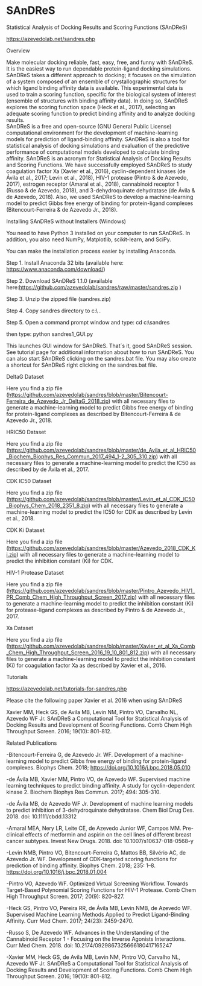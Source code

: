 # SAnDReS
Statistical Analysis of Docking Results and Scoring Functions (SAnDReS)

https://azevedolab.net/sandres.php


Overview 

Make molecular docking reliable, fast, easy, free, and funny with SAnDReS. It is the easiest way to run dependable protein-ligand docking simulations. SAnDReS takes a different approach to docking; it focuses on the simulation of a system composed of an ensemble of crystallographic structures for which ligand binding affinity data is available. This experimental data is used to train a scoring function, specific for the biological system of interest (ensemble of structures with binding affinity data). In doing so, SAnDReS explores the scoring function space (Heck et al., 2017), selecting an adequate scoring function to predict binding affinity and to analyze docking results.  
SAnDReS is a free and open-source (GNU General Public License) computational environment for the development of machine-learning models for prediction of ligand-binding affinity. SAnDReS is also a tool for statistical analysis of docking simulations and evaluation of the predictive performance of computational models developed to calculate binding affinity. SAnDReS is an acronym for Statistical Analysis of Docking Results and Scoring Functions. We have successfully employed SAnDReS to study coagulation factor Xa (Xavier et al., 2016), cyclin-dependent kinases (de Ávila et al., 2017; Levin et al., 2018), HIV-1 protease (Pintro & de Azevedo, 2017), estrogen receptor (Amaral et al., 2018), cannabinoid receptor 1 (Russo & de Azevedo, 2018), and 3-dehydroquinate dehydratase (de Ávila & de Azevedo, 2018). Also, we used SAnDReS to develop a machine-learning model to predict Gibbs free energy of binding for protein-ligand complexes (Bitencourt-Ferreira & de Azevedo Jr., 2018).   

Installing SAnDReS without Installers (Windows)  

You need to have Python 3 installed on your computer to run SAnDReS. In addition, you also need NumPy, Matplotlib, scikit-learn, and SciPy.

You can make the installation process easier by installing Anaconda. 

Step 1. Install Anaconda 32 bits (available here: https://www.anaconda.com/download/)

Step 2. Download SAnDReS 1.1.0 (available here:https://github.com/azevedolab/sandres/raw/master/sandres.zip )

Step 3. Unzip the zipped file (sandres.zip) 

Step 4. Copy sandres directory to c:\ .

Step 5. Open a command prompt window and type: cd c:\sandres

then type: python sandres1_GUI.py

This launches GUI window for SAnDReS. That´s it, good SAnDReS session. See tutorial page for additional information about how to run SAnDReS. You can also start SAnDReS clicking on the sandres.bat file. You may also create a shortcut for SAnDReS right clicking on the sandres.bat file.


DeltaG Dataset

Here you find a zip file (https://github.com/azevedolab/sandres/blob/master/Bitencourt-Ferreira_de_Azevedo_Jr_DeltaG_2018.zip) with all necessary files to generate a machine-learning model to predict Gibbs free energy of binding for protein-ligand complexes as described by Bitencourt-Ferreira & de Azevedo Jr., 2018.


HRIC50 Dataset

Here you find a zip file (https://github.com/azevedolab/sandres/blob/master/de_Avila_et_al_HRIC50_Biochem_Biophys_Res_Commun_2017_494_1-2_305_310.zip) with all necessary files to generate a machine-learning model to predict the IC50 as described by de Ávila et al., 2017.


CDK IC50 Dataset

Here you find a zip file (https://github.com/azevedolab/sandres/blob/master/Levin_et_al_CDK_IC50_Biophys_Chem_2018_2351_8.zip) with all necessary files to generate a machine-learning model to predict the IC50 for CDK as described by Levin et al., 2018.


CDK Ki Dataset

Here you find a zip file (https://github.com/azevedolab/sandres/blob/master/Azevedo_2018_CDK_Ki.zip) with all necessary files to generate a machine-learning model to predict the inhibition constant (Ki) for CDK.


HIV-1 Protease Dataset

Here you find a zip file (https://github.com/azevedolab/sandres/blob/master/Pintro_Azevedo_HIV1_PR_Comb_Chem_High_Throughput_Screen_2017.zip) with all necessary files to generate a machine-learning model to predict the inhibition constant (Ki) for protease-ligand complexes as described by Pintro & de Azevedo Jr., 2017.

Xa Dataset

Here you find a zip file (https://github.com/azevedolab/sandres/blob/master/Xavier_et_al_Xa_Comb_Chem_High_Throughput_Screen_2016_19_10_801_812.zip) with all necessary files to generate a machine-learning model to predict the inhibition constant (Ki) for coagulation factor Xa as described by Xavier et al., 2016.



Tutorials

https://azevedolab.net/tutorials-for-sandres.php


Please cite the following paper Xavier et al. 2016 when using SAnDReS

Xavier MM, Heck GS, de Avila MB, Levin NM, Pintro VO, Carvalho NL, Azevedo WF Jr. SAnDReS a Computational Tool for Statistical Analysis of Docking Results and Development of Scoring Functions. Comb Chem High Throughput Screen. 2016; 19(10): 801-812. 


Related Publications

-Bitencourt-Ferreira G, de Azevedo Jr. WF. Development of a machine-learning model to predict Gibbs free energy of binding for protein-ligand complexes. Biophys Chem. 2018; https://doi.org/10.1016/j.bpc.2018.05.010 

-de Ávila MB, Xavier MM, Pintro VO, de Azevedo WF. Supervised machine learning techniques to predict binding affinity. A study for cyclin-dependent kinase 2.  Biochem Biophys Res Commun. 2017; 494: 305-310.  

-de Ávila MB, de Azevedo WF Jr. Development of machine learning models to predict inhibition of 3-dehydroquinate dehydratase. Chem Biol Drug Des. 2018. doi: 10.1111/cbdd.13312     

-Amaral MEA, Nery LR, Leite CE, de Azevedo Junior WF, Campos MM. Pre-clinical effects of metformin and aspirin on the cell lines of different breast cancer subtypes. Invest New Drugs. 2018. doi: 10.1007/s10637-018-0568-y  

-Levin NMB, Pintro VO, Bitencourt-Ferreira G, Mattos BB, Silvério AC, de Azevedo Jr. WF. Development of CDK-targeted scoring functions for prediction of binding affinity. Biophys Chem. 2018; 235: 1–8. https://doi.org/10.1016/j.bpc.2018.01.004         

-Pintro VO, Azevedo WF. Optimized Virtual Screening Workflow. Towards Target-Based Polynomial Scoring Functions for HIV-1 Protease. Comb Chem High Throughput Screen. 2017; 20(9): 820-827.              
    
-Heck GS, Pintro VO, Pereira RR, de Ávila MB, Levin NMB, de Azevedo WF. Supervised Machine Learning Methods Applied to Predict Ligand-Binding Affinity. Curr Med Chem. 2017; 24(23): 2459-2470.     
  
-Russo S, De Azevedo WF. Advances in the Understanding of the Cannabinoid Receptor 1 - Focusing on the Inverse Agonists Interactions. Curr Med Chem. 2018. doi: 10.2174/0929867325666180417165247     

-Xavier MM, Heck GS, de Avila MB, Levin NM, Pintro VO, Carvalho NL, Azevedo WF Jr. SAnDReS a Computational Tool for Statistical Analysis of Docking Results and Development of Scoring Functions. Comb Chem High Throughput Screen. 2016; 19(10): 801-812. 

